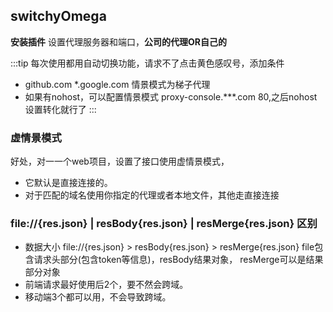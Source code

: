 ## switchyOmega

**安装插件**
设置代理服务器和端口，**公司的代理OR自己的**

:::tip
  每次使用都用自动切换功能，请求不了点击黄色感叹号，添加条件
  * github.com *.google.com 情景模式为梯子代理
  * 如果有nohost，可以配置情景模式 proxy-console.***.com 80,之后nohost设置转化就行了
:::

### 虚情景模式

好处，对一一个web项目，设置了接口使用虚情景模式，
* 它默认是直接连接的。
* 对于匹配的域名使用你指定的代理或者本地文件，其他走直接连接
  
### file://{res.json} | resBody{res.json} | resMerge{res.json}  区别
* 数据大小 file://{res.json} > resBody{res.json} > resMerge{res.json} file包含请求头部分(包含token等信息)，resBody结果对象， resMerge可以是结果部分对象
* 前端请求最好使用后2个，要不然会跨域。
* 移动端3个都可以用，不会导致跨域。
